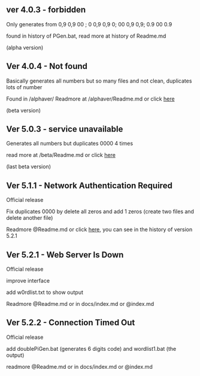 ## ver 4.0.3 - forbidden

Only generates from 0,9 0,9 00 ; 0 0,9 0,9 0; 00 0,9 0,9; 0.9 00 0.9

found in history of PGen.bat, read more at history of Readme.md  

(alpha version)

## Ver 4.0.4 - Not found

Basically generates all numbers but so many files and not clean, duplicates lots of number

Found in /alphaver/ 
Readmore at /alphaver/Readme.md or click [here](alphaver/Readme.md)

(beta version)

## Ver 5.0.3 - service unavailable

Generates all numbers but duplicates 0000 4 times

read more at /beta/Readme.md or click [here](beta/Readme.md)

(last beta version)

## Ver 5.1.1 - Network Authentication Required 

Official release 

Fix duplicates 0000 by delete all zeros and add 1 zeros (create two files and delete another file)

Readmore @Readme.md or click [here](Oldervers/Readme.md), you can see in the history of version 5.2.1

## Ver 5.2.1 - Web Server Is Down

Official release 

improve interface

add w0rdlist.txt to show output

Readmore @Readme.md or in docs/index.md or @index.md
  
 ## Ver 5.2.2 - Connection Timed Out
 
 Official release 
 
 add doublePiGen.bat (generates 6 digits code) and wordlist1.bat (the output)
 
 readmore @Readme.md or in docs/index.md or @index.md
